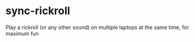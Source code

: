 # sync-rickroll
Play a rickroll (or any other sound) on multiple laptops at the same time, for maximum fun

